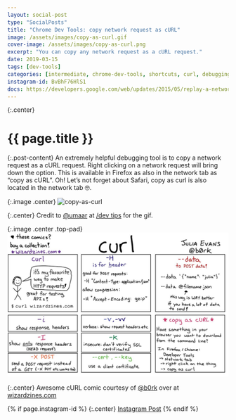 ```yaml
---
layout: social-post
type: "SocialPosts"
title: "Chrome Dev Tools: copy network request as cURL"
image: /assets/images/copy-as-curl.gif
cover-image: /assets/images/copy-as-curl.png
excerpt: "You can copy any network request as a cURL request."
date: 2019-03-15
tags: [dev-tools]
categories: [intermediate, chrome-dev-tools, shortcuts, curl, debugging, dev-tools]
instagram-id: BvBhF76HlS1
docs: https://developers.google.com/web/updates/2015/05/replay-a-network-request-in-curl
---
```

{:.center}
# {{ page.title }}

{:.post-content}
An extremely helpful debugging tool is to copy a network request as a cURL 
request. Right clicking on a network request will bring down the option. This is 
available in Firefox as also in the network tab as “copy as cURL”. Oh! Let’s not 
forget about Safari, copy as curl is also located in the network tab 🤓.

{:.image .center}
![copy-as-curl]({{page.image}})

{:.center}
Credit to <a href="https://twitter.com/umaar" target="_blank">@umaar</a> at
<a href="https://umaar.com/dev-tips/" target="_blank">/dev tips</a> for the gif.

{:.image .center .top-pad}
![curl-comic](/assets/images/curl-comic.jpg)

{:.center}
Awesome cURL comic courtesy of <a href="https://twitter.com/b0rk" target="_blank">@b0rk</a>
over at <a href="https://wizardzines.com/" target="_blank">wizardzines.com</a>

{% if page.instagram-id %}
{:.center}
<a class="insta-link" href="https://www.instagram.com/p/{{page.instagram-id}}" target="_blank">Instagram Post</a>
{% endif %}




